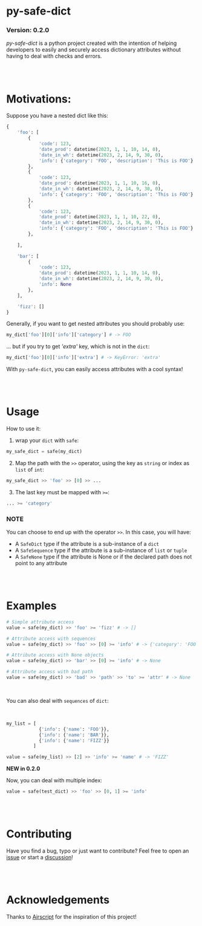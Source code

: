 # **py-safe-dict**
### Version: 0.2.0

*py-safe-dict* is a python project created with the intention of helping developers to easily and securely access dictionary attributes without having to deal with checks and errors.

</br>
</br>

# Motivations:
Suppose you have a nested dict like this:

```python
{
    'foo': [
        {
            'code': 123, 
            'date_prod': datetime(2023, 1, 1, 10, 14, 0),
            'date_in_wh': datetime(2023, 2, 14, 9, 30, 0),
            'info': {'category': 'FOO', 'description': 'This is FOO'}
        },
        {
            'code': 123, 
            'date_prod': datetime(2023, 1, 1, 10, 16, 0),
            'date_in_wh': datetime(2023, 2, 14, 9, 30, 0),
            'info': {'category': 'FOO', 'description': 'This is FOO'}
        },
        {
            'code': 123, 
            'date_prod': datetime(2023, 1, 1, 10, 22, 0),
            'date_in_wh': datetime(2023, 2, 14, 9, 30, 0),
            'info': {'category': 'FOO', 'description': 'This is FOO'}
        },
        
    ],

    'bar': [
        {
            'code': 123, 
            'date_prod': datetime(2023, 1, 1, 10, 14, 0),
            'date_in_wh': datetime(2023, 2, 14, 9, 30, 0),
            'info': None
        },
    ],

    'fizz': []
}
```


Generally, if you want to get nested attributes you should probably use:
```python
my_dict['foo'][0]['info']['category'] # -> FOO
```

... but if you try to get *'extra'* key, which is not in the ```dict```:

```python
my_dict['foo'][0]['info']['extra'] # -> KeyError: 'extra'
```

With ```py-safe-dict```, you can easily access attributes with a cool syntax!

</br>
</br>


# Usage

How to use it:

1. wrap your ```dict``` with ```safe```:
```python
my_safe_dict = safe(my_dict)
```

2. Map the path with the ```>>``` operator, using the key as ```string``` or index as ```list``` of ```int```:
```python
my_safe_dict >> 'foo' >> [0] >> ... 
```

3. The last key must be mapped with ```>=```:
```python
... >= 'category' 
```

### **NOTE**
You can choose to end up with the operator ```>>```. In this case, you will have:
- A ```SafeDict``` type if the attribute is a sub-instance of a ```dict``` 
- A ```SafeSequence``` type if the attribute is a sub-instance of ```list``` or ```tuple```
- A ```SafeNone``` type if the attribute is None or if the declared path does not point to any attribute

</br>
</br>


# Examples

```python
# Simple attribute access
value = safe(my_dict) >> 'foo' >= 'fizz' # -> []

# Attribute access with sequences
value = safe(my_dict) >> 'foo' >> [0] >= 'info' # -> {'category': 'FOO', 'description': 'This is FOO'}

# Attribute access with None objects
value = safe(my_dict) >> 'bar' >> [0] >= 'info' # -> None

# Attribute access with bad path
value = safe(my_dict) >> 'bad' >> 'path' >> 'to' >= 'attr' # -> None

```

</br>

You can also deal with ```sequences``` of ```dict```:

</br>

```python
my_list = [
            {'info': {'name': 'FOO'}}, 
            {'info': {'name': 'BAR'}}, 
            {'info': {'name': 'FIZZ'}}
          ]

value = safe(my_list) >> [2] >> 'info' >= 'name' # -> 'FIZZ'

```

**NEW in 0.2.0**

Now, you can deal with multiple index:

```python
value = safe(test_dict) >> 'foo' >> [0, 1] >= 'info'

```


</br>
</br>


# Contributing
Have you find a bug, typo or just want to contribute? Feel free to open an [issue](https://github.com/mat-bro/py-safe-dict/issues) or start a [discussion](https://github.com/mat-bro/py-safe-dict/discussions)!

</br>
</br>


# Acknowledgements

Thanks to [Airscript](https://github.com/airscripts) for the inspiration of this project!